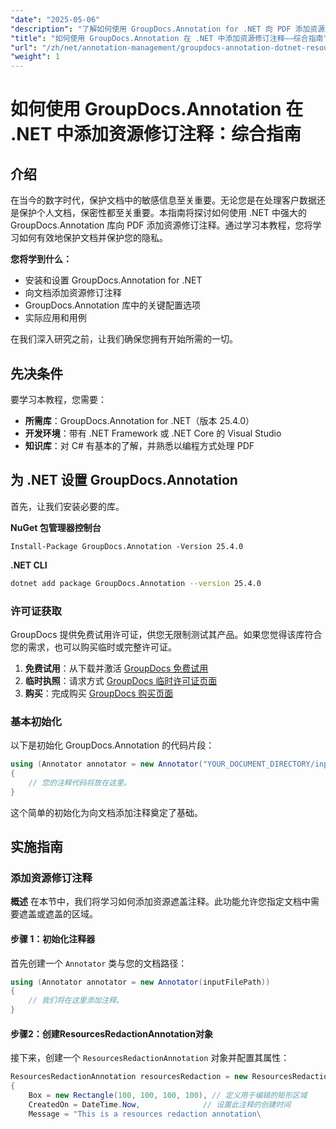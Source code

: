 ```yaml
---
"date": "2025-05-06"
"description": "了解如何使用 GroupDocs.Annotation for .NET 向 PDF 添加资源屏蔽注释。本详细指南将帮助您保护敏感信息并增强文档安全性。"
"title": "如何使用 GroupDocs.Annotation 在 .NET 中添加资源修订注释——综合指南"
"url": "/zh/net/annotation-management/groupdocs-annotation-dotnet-resource-redaction/"
"weight": 1
---
```


# 如何使用 GroupDocs.Annotation 在 .NET 中添加资源修订注释：综合指南

## 介绍

在当今的数字时代，保护文档中的敏感信息至关重要。无论您是在处理客户数据还是保护个人文档，保密性都至关重要。本指南将探讨如何使用 .NET 中强大的 GroupDocs.Annotation 库向 PDF 添加资源修订注释。通过学习本教程，您将学习如何有效地保护文档并保护您的隐私。

**您将学到什么：**
- 安装和设置 GroupDocs.Annotation for .NET
- 向文档添加资源修订注释
- GroupDocs.Annotation 库中的关键配置选项
- 实际应用和用例

在我们深入研究之前，让我们确保您拥有开始所需的一切。

## 先决条件

要学习本教程，您需要：

- **所需库**：GroupDocs.Annotation for .NET（版本 25.4.0）
- **开发环境**：带有 .NET Framework 或 .NET Core 的 Visual Studio
- **知识库**：对 C# 有基本的了解，并熟悉以编程方式处理 PDF

## 为 .NET 设置 GroupDocs.Annotation

首先，让我们安装必要的库。

**NuGet 包管理器控制台**
```shell
Install-Package GroupDocs.Annotation -Version 25.4.0
```

**\.NET CLI**
```bash
dotnet add package GroupDocs.Annotation --version 25.4.0
```

### 许可证获取

GroupDocs 提供免费试用许可证，供您无限制测试其产品。如果您觉得该库符合您的需求，也可以购买临时或完整许可证。

1. **免费试用**：从下载并激活 [GroupDocs 免费试用](https://releases.groupdocs.com/annotation/net/)
2. **临时执照**：请求方式 [GroupDocs 临时许可证页面](https://purchase.groupdocs.com/temporary-license/)
3. **购买**：完成购买 [GroupDocs 购买页面](https://purchase.groupdocs.com/buy)

### 基本初始化

以下是初始化 GroupDocs.Annotation 的代码片段：

```csharp
using (Annotator annotator = new Annotator("YOUR_DOCUMENT_DIRECTORY/input.pdf"))
{
    // 您的注释代码将放在这里。
}
```

这个简单的初始化为向文档添加注释奠定了基础。

## 实施指南

### 添加资源修订注释

**概述**
在本节中，我们将学习如何添加资源遮盖注释。此功能允许您指定文档中需要遮盖或遮盖的区域。

#### 步骤 1：初始化注释器
首先创建一个 `Annotator` 类与您的文档路径：

```csharp
using (Annotator annotator = new Annotator(inputFilePath))
{
    // 我们将在这里添加注释。
}
```

#### 步骤2：创建ResourcesRedactionAnnotation对象
接下来，创建一个 `ResourcesRedactionAnnotation` 对象并配置其属性：

```csharp
ResourcesRedactionAnnotation resourcesRedaction = new ResourcesRedactionAnnotation
{
    Box = new Rectangle(100, 100, 100, 100), // 定义用于编辑的矩形区域
    CreatedOn = DateTime.Now,              // 设置此注释的创建时间
    Message = "This is a resources redaction annotation\